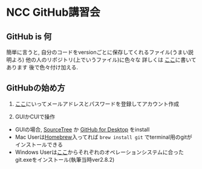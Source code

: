 # **NCC GitHub講習会**

## **GitHub is 何**
簡単に言うと, 自分のコードをversionごとに保存してくれるファイル(うまい説明よろ)
他の人のリポジトリ(上でいうファイル)に色々な
詳しくは [ここ](https://ja.wikipedia.org/wiki/GitHub)に書いてあります
後で色々付け加える.


## **GitHubの始め方**  

 1. [ここ](https://github.com/)にいってメールアドレスとパスワードを登録してアカウント作成  

 1. GUIかCUIで操作  
  - GUIの場合, [SourceTree](https://www.sourcetreeapp.com/) か [GitHub for Desktop](https://desktop.github.com/) をinstall
  - Mac Userは[Homebrew](http://brew.sh/index_ja.html)入ってれば `brew install git` でterminal用のgitがインストールできる  
  - Windows Userは[ここ](https://git-for-windows.github.io/)からそれぞれのオペレーションシステムに合ったgit.exeをインストール(執筆当時ver2.8.2)   
